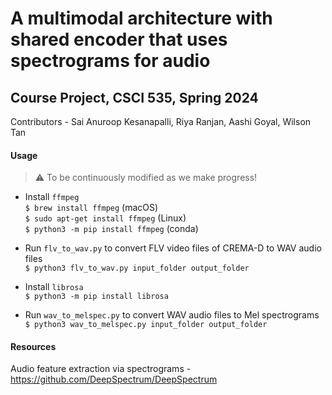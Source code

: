 # A multimodal architecture with shared encoder that uses spectrograms for audio
## Course Project, CSCI 535, Spring 2024
Contributors - Sai Anuroop Kesanapalli, Riya Ranjan, Aashi Goyal, Wilson Tan

#### Usage
> :warning: To be continuously modified as we make progress!
* Install ```ffmpeg```<br>
  ```$ brew install ffmpeg``` (macOS)<br>
  ```$ sudo apt-get install ffmpeg``` (Linux)<br>
  ```$ python3 -m pip install ffmpeg``` (conda)

* Run ```flv_to_wav.py``` to convert FLV video files of CREMA-D to WAV audio files<br>
  ```$ python3 flv_to_wav.py input_folder output_folder```

* Install ```librosa```<br>
  ```$ python3 -m pip install librosa```
  
* Run ```wav_to_melspec.py``` to convert WAV audio files to Mel spectrograms<br>
  ```$ python3 wav_to_melspec.py input_folder output_folder```

#### Resources
Audio feature extraction via spectrograms - https://github.com/DeepSpectrum/DeepSpectrum
